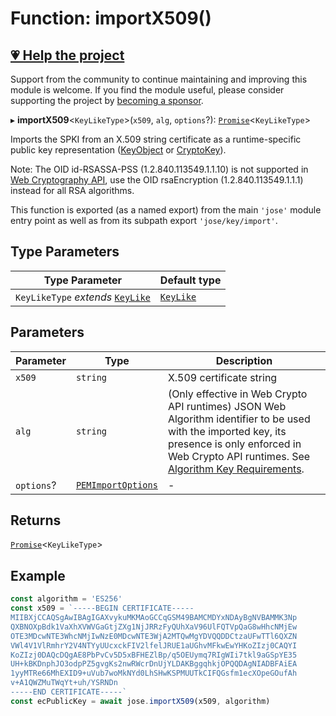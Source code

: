 # Function: importX509()

## [💗 Help the project](https://github.com/sponsors/panva)

Support from the community to continue maintaining and improving this module is welcome. If you find the module useful, please consider supporting the project by [becoming a sponsor](https://github.com/sponsors/panva).

▸ **importX509**\<`KeyLikeType`\>(`x509`, `alg`, `options`?): [`Promise`](https://developer.mozilla.org/docs/Web/JavaScript/Reference/Global_Objects/Promise)\<`KeyLikeType`\>

Imports the SPKI from an X.509 string certificate as a runtime-specific public key representation
([KeyObject](https://nodejs.org/api/crypto.html#class-keyobject) or [CryptoKey](https://developer.mozilla.org/docs/Web/API/CryptoKey)).

Note: The OID id-RSASSA-PSS (1.2.840.113549.1.1.10) is not supported in
[Web Cryptography API](https://w3c.github.io/webcrypto/), use the OID rsaEncryption
(1.2.840.113549.1.1.1) instead for all RSA algorithms.

This function is exported (as a named export) from the main `'jose'` module entry point as well
as from its subpath export `'jose/key/import'`.

## Type Parameters

| Type Parameter | Default type |
| ------ | ------ |
| `KeyLikeType` *extends* [`KeyLike`](../../../types/type-aliases/KeyLike.md) | [`KeyLike`](../../../types/type-aliases/KeyLike.md) |

## Parameters

| Parameter | Type | Description |
| ------ | ------ | ------ |
| `x509` | `string` | X.509 certificate string |
| `alg` | `string` | (Only effective in Web Crypto API runtimes) JSON Web Algorithm identifier to be used with the imported key, its presence is only enforced in Web Crypto API runtimes. See [Algorithm Key Requirements](https://github.com/panva/jose/issues/210). |
| `options`? | [`PEMImportOptions`](../interfaces/PEMImportOptions.md) | - |

## Returns

[`Promise`](https://developer.mozilla.org/docs/Web/JavaScript/Reference/Global_Objects/Promise)\<`KeyLikeType`\>

## Example

```js
const algorithm = 'ES256'
const x509 = `-----BEGIN CERTIFICATE-----
MIIBXjCCAQSgAwIBAgIGAXvykuMKMAoGCCqGSM49BAMCMDYxNDAyBgNVBAMMK3Np
QXBNOXpBdk1VaXhXVWVGaGtjZXg1NjJRRzFyQUhXaV96UlFQTVpQaG8wHhcNMjEw
OTE3MDcwNTE3WhcNMjIwNzE0MDcwNTE3WjA2MTQwMgYDVQQDDCtzaUFwTTl6QXZN
VWl4V1VlRmhrY2V4NTYyUUcxckFIV2lfelJRUE1aUGhvMFkwEwYHKoZIzj0CAQYI
KoZIzj0DAQcDQgAE8PbPvCv5D5xBFHEZlBp/q5OEUymq7RIgWIi7tkl9aGSpYE35
UH+kBKDnphJO3odpPZ5gvgKs2nwRWcrDnUjYLDAKBggqhkjOPQQDAgNIADBFAiEA
1yyMTRe66MhEXID9+uVub7woMkNYd0LhSHwKSPMUUTkCIFQGsfm1ecXOpeGOufAh
v+A1QWZMuTWqYt+uh/YSRNDn
-----END CERTIFICATE-----`
const ecPublicKey = await jose.importX509(x509, algorithm)
```
